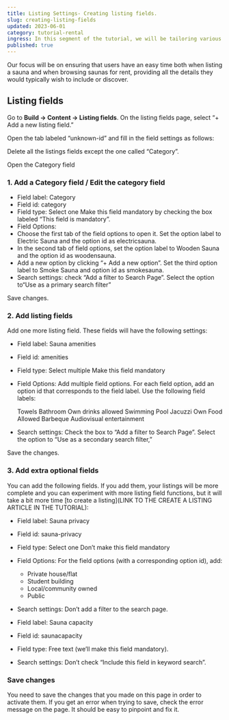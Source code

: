 ```yaml
---
title: Listing Settings- Creating listing fields.
slug: creating-listing-fields
updated: 2023-06-01
category: tutorial-rental
ingress: In this segment of the tutorial, we will be tailoring various aspects of the marketplace to align with Saunatime's listing requirements and user information preferences.  
published: true
---
```


Our focus will be on ensuring that users have an easy time both when listing a sauna and when browsing saunas for rent, providing all the details they would typically wish to include or discover.

## Listing fields
Go to **Build → Content → Listing fields**. On the listing fields page, select “+ Add a new listing field.”

Open the tab labeled “unknown-id” and fill in the field settings as follows:

Delete all the listings fields except the one called “Category”.

Open the Category field

### 1. Add a Category field / Edit the category field

 - Field label: Category
 - Field id: category
 - Field type: Select one 
Make this field mandatory by checking the box labeled “This field is mandatory”.
 - Field Options: 
  - Choose the first tab of the field options to open it. Set the option label to Electric Sauna and the option id as electricsauna. 
  - In the second tab of field options, set the option label to Wooden Sauna and the option id as woodensauna. 
  - Add a new option by clicking “+ Add a new option”. Set the third option label to Smoke Sauna and option id as smokesauna.
 - Search settings: check “Add a filter to Search Page”. Select the option to“Use as a primary search filter”

Save changes. 

### 2. Add listing fields

Add one more listing field. These fields will have the following settings: 

 - Field label: Sauna amenities
 - Field id: amenities
 - Field type: Select multiple
Make this field mandatory
 - Field Options: Add multiple field options. For each field option, add an option id that corresponds to the field label. Use the following field labels: 

    Towels
    Bathroom
    Own drinks allowed
    Swimming Pool
    Jacuzzi
    Own Food Allowed
    Barbeque
    Audiovisual entertainment

 - Search settings: Check the box to “Add a filter to Search Page”. Select the option to “Use as a secondary search filter,” 

Save the changes. 

### 3. Add extra optional fields
You can add the following fields. If you add them, your listings will be more complete and you can experiment with more listing field functions, but it will take a bit more time [to create a listing](LINK TO THE CREATE A LISTING ARTICLE IN THE TUTORIAL): 

 - Field label: Sauna privacy
 - Field id: sauna-privacy
 - Field type: Select one
Don’t make this field mandatory
 - Field Options: For the field options (with a corresponding option id), add:
   - Private house/flat
   - Student building
   - Local/community owned
   - Public
 - Search settings: Don’t add a filter to the search page. 

 - Field label: Sauna capacity
 - Field id: saunacapacity
 - Field type: Free text (we’ll make this field mandatory). 
 - Search settings: Don’t check “Include this field in keyword search”.

### Save changes
You need to save the changes that you made on this page in order to activate them. If you get an error when trying to save, check the error message on the page. It should be easy to pinpoint and fix it.

